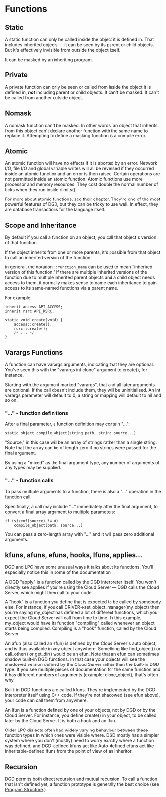 # Functions

## Static

A static function can only be called inside the object it is defined in. That includes inherited objects &mdash; it can be seen by its parent or child objects. But it's effectively invisible from outside the object itself.

It can be masked by an inheriting program.

## Private

A private function can only be seen or called from inside the object it is defined in, ***not*** including parent or child objects. It can't be masked. It can't be called from another outside object.

## Nomask

A nomask function can't be masked. In other words, an object that inherits from this object can't declare another function with the same name to replace it. Attempting to define a masking function is a compile error.

## Atomic

An atomic function will have no effects if it is aborted by an error. Network I/O, file I/O and global variable writes will all be reversed if they occurred inside an atomic function and an error is then raised. Certain operations are not permitted inside an atomic function. Atomic functions use more processor and memory resources. They cost double the normal number of ticks when they run inside rlimits().

For more about atomic functions, see [their chapter](15_Atomic.md). They're one of the most powerful features of DGD, but they can be tricky to use well. In effect, they are database transactions for the language itself.

## Scope and Inheritance

By default if you call a function on an object, you call that object's version of that function.

If the object inherits from one or more parents, it's possible from that object to call an inherited version of the function.

In general, the notation `::function_name` can be used to mean "inherited version of this function." If there are multiple inherited versions of the function due to multiple inherited parent objects and a child object needs access to them, it normally makes sense to name each inheritance to gain access to its same-named functions via a parent name.

For example:

```
inherit access API_ACCESS;
inherit rsrc API_RSRC;

static void create(void) {
    access::create();
    rsrc::create();
    /* ... */
}
```

## Varargs Functions

A function can have varargs arguments, indicating that they are optional. You've seen this with the "varargs int clone" argument to create(), for instance.

Starting with the argument marked "varargs", that and all later arguments are optional. If the call doesn't include them, they will be uninitialised. An int varargs parameter will default to 0, a string or mapping will default to nil and so on.

### "..." - function definitions

After a final parameter, a function definition may contain "...":

```
static object compile_object(string path, string source...)
```

"Source," in this case will be an array of strings rather than a single string. Note that the array can be of length zero if no strings were passed for the final argument.

By using a "mixed" as the final argument type, any number of arguments of any types may be supplied.

### "..." - function calls

To pass multiple arguments to a function, there is also a "..." operation in the function call.

Specifically, a call may include "..." immediately after the final argument, to convert a final array argument to multiple parameters:

```
if (sizeof(source) != 0)
    compile_object(path, source...)
```

You can pass a zero-length array with "..." and it will pass zero additional arguments.

## kfuns, afuns, efuns, hooks, lfuns, applies...

DGD and LPC have some unusual ways it talks about its functions. You'll especially notice this in some of the documentation.

A DGD "apply" is a function called by the DGD interpreter itself. You won't directly see applies if you're using the Cloud Server &mdash; DGD calls the Cloud Server, which might then call to your code.

A "hook" is a function you define that is expected to be called by somebody else. For instance, if you call DRIVER->set_object_manager(my_object) then you're saying my_object has defined a lot of different functions, which you expect the Cloud Server will call from time to time. In this example, my_object would have its function "compiling" called whenever an object starts being compiled. Compiling is a "hook" function, called by the Cloud Server.

An afun (also called an efun) is defined by the Cloud Server's auto object, and is thus available in any object anywhere. Something like find_object() or call_other() or get_dir() would be an efun. Note that an efun can sometimes shadow built-in DGD functions. In that case your objects will see the shadowed version defined by the Cloud Server rather than the built-in DGD type. If you see multiple pieces of documentation for the same function and it has different numbers of arguments (example: clone_object), that's often why.

Built-in DGD functions are called kfuns. They're implemented by the DGD interpreter itself using C++ code. If they're not shadowed (see efun above), your code can call them from anywhere.

An lfun is a function defined by one of your objects, not by DGD or by the Cloud Server. For instance, you define create() in your object, to be called later by the Cloud Server. It is both a hook and an lfun.

Older LPC dialects often had widely varying behaviour between these function types in which ones were visible where. DGD mostly has a simpler system where you don't (mostly) need to worry exactly where a function was defined, and DGD-defined kfuns act like Auto-defined efuns act like inheritable-defined lfuns from the point of view of an inheritor.

## Recursion

DGD permits both direct recursion and mutual recursion. To call a function that isn't defined yet, a function prototype is generally the best choice (see [Program Structure](12_ProgramStructure.md).)
